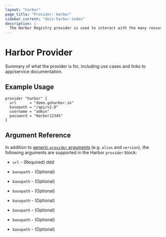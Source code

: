 ```yaml
---
layout: "harbor"
page_title: "Provider: Harbor"
sidebar_current: "docs-harbor-index"
description: |-
  The Harbor Registry provider is used to interact with the many resources supported by Harbor. The provider needs to be configured with the proper credentials before it can be used.
---
```


# Harbor Provider

Summary of what the provider is for, including use cases and links to
app/service documentation.

## Example Usage

```hcl
provider "harbor" {
  url      = "demo.goharbor.io"
  basepath = "/api/v2.0"
  username = "admin"
  password = "Harbor12345"
}
```

## Argument Reference

In addition to [generic `provider` arguments](https://www.terraform.io/docs/configuration/providers.html)
(e.g. `alias` and `version`), the following arguments are supported in the Harbor
 `provider` block:

* `url` - (Required) ddd

* `basepath` - (Optional)

* `basepath` - (Optional)

* `basepath` - (Optional)

* `basepath` - (Optional)

* `basepath` - (Optional)

* `basepath` - (Optional)

* `basepath` - (Optional)
